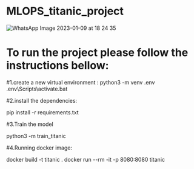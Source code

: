 # MLOPS_titanic_project


![WhatsApp Image 2023-01-09 at 18 24 35](https://user-images.githubusercontent.com/83227525/211373718-b7444d03-f0bf-4a31-a83b-7edea6bebaa5.jpeg)


# To run the project please follow the instructions bellow: 

#1.create a new virtual environment :
python3 -m venv .env
.env\Scripts\activate.bat

#2.install the dependencies:

pip install -r requirements.txt

#3.Train the model

python3 -m train_titanic

#4.Running docker image:

docker build -t titanic .
docker run --rm -it -p 8080:8080 titanic
